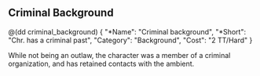 ## Criminal Background

@(dd criminal_background)
{
  "*Name": "Criminal background",
  "*Short": "Chr. has a criminal past",
  "Category": "Background",
  "Cost": "2 TT/Hard"
}

While not being an outlaw, the character was a member 
of a criminal organization, and has retained contacts 
with the ambient.

